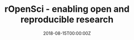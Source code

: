 ---
title: 'rOpenSci - enabling open and reproducible research'
authors:
- Stefanie Butland
date: '2018-08-15T00:00:00Z'

# Schedule page publish date (NOT proceeding's date).
publishDate: '20001-01-01T00:00:00Z'

# proceeding type.
# Legend: 0 = Uncategorized; 1 = Talk, 2 = Keynote, 3 = Workshop
# To add more update publications_types.toml and en.yaml
proceeding_types: ['1']

# proceeding name and optional abbreviated proceeding name.
proceeding: Presented at 2018 Conference
proceeding_short: Presented at 2018 Conference

abstract: 

tags:
- rOpenSci
featured: false

links:
url_slides: 'https://github.com/rinpharma/2018_presentations/blob/master/talks_folder/2018-Butland-rOpenSci_Enabling_Open_and_Reproducible_Research.pdf'
url_video: ''

---